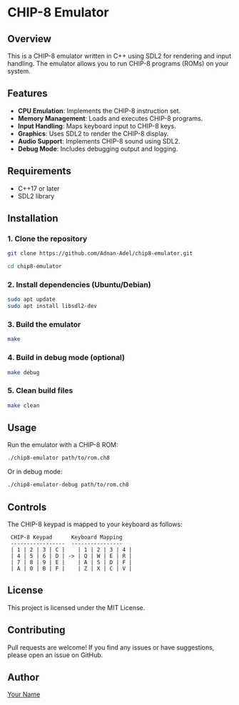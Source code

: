 # CHIP-8 Emulator

## Overview
This is a CHIP-8 emulator written in C++ using SDL2 for rendering and input handling. The emulator allows you to run CHIP-8 programs (ROMs) on your system.

## Features
- **CPU Emulation**: Implements the CHIP-8 instruction set.
- **Memory Management**: Loads and executes CHIP-8 programs.
- **Input Handling**: Maps keyboard input to CHIP-8 keys.
- **Graphics**: Uses SDL2 to render the CHIP-8 display.
- **Audio Support**: Implements CHIP-8 sound using SDL2.
- **Debug Mode**: Includes debugging output and logging.

## Requirements
- C++17 or later
- SDL2 library

## Installation
### 1. Clone the repository
```sh
git clone https://github.com/Adnan-Adel/chip8-emulator.git 

cd chip8-emulator
```

### 2. Install dependencies (Ubuntu/Debian)
```sh
sudo apt update
sudo apt install libsdl2-dev
```

### 3. Build the emulator
```sh
make
```

### 4. Build in debug mode (optional)
```sh
make debug
```

### 5. Clean build files
```sh
make clean
```

## Usage
Run the emulator with a CHIP-8 ROM:
```sh
./chip8-emulator path/to/rom.ch8
```
Or in debug mode:
```sh
./chip8-emulator-debug path/to/rom.ch8
```

## Controls
The CHIP-8 keypad is mapped to your keyboard as follows:
```
 CHIP-8 Keypad      Keyboard Mapping
 -----------------  ----------------
 | 1 | 2 | 3 | C |    | 1 | 2 | 3 | 4 |
 | 4 | 5 | 6 | D | -> | Q | W | E | R |
 | 7 | 8 | 9 | E |    | A | S | D | F |
 | A | 0 | B | F |    | Z | X | C | V |
```

## License
This project is licensed under the MIT License.

## Contributing
Pull requests are welcome! If you find any issues or have suggestions, please open an issue on GitHub.

## Author
[Your Name](https://github.com/your-username)


